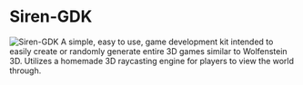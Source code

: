# Siren-GDK
![Siren-GDK](https://i.imgur.com/4mOVKEE.png)
A simple, easy to use, game development kit intended to easily create or randomly generate entire 3D games similar to Wolfenstein 3D. Utilizes a homemade 3D raycasting engine for players to view the world through.
